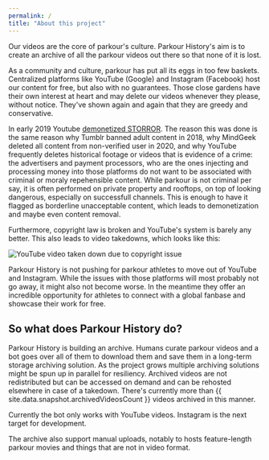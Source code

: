 ```yaml
---
permalink: /
title: "About this project"
---
```


Our videos are the core of parkour's culture. Parkour History's aim is to create an archive of all the parkour videos out there so that none of it is lost.

As a community and culture, parkour has put all its eggs in too few baskets. Centralized platforms like YouTube (Google) and Instagram (Facebook) host our content for free, but also with no guarantees. Those close gardens have their own interest at heart and may delete our videos whenever they please, without notice. They've shown again and again that they are greedy and conservative.

In early 2019 Youtube [demonetized STORROR](https://www.youtube.com/watch?v=Z-fTJ2UWJ4I). The reason this was done is the same reason why Tumblr banned adult content in 2018, why MindGeek deleted all content from non-verified user in 2020, and why YouTube frequently deletes historical footage or videos that is evidence of a crime: the advertisers and payment processors, who are the ones injecting and processing money into those platforms do not want to be associated with criminal or moraly repehensible content. While parkour is not criminal per say, it is often performed on private property and rooftops, on top of looking dangerous, especially on successfull channels. This is enough to have it flagged as borderline unacceptable content, which leads to demonetization and maybe even content removal.

Furthermore, copyright law is broken and YouTube's system is barely any better. This also leads to video takedowns, which looks like this:

![YouTube video taken down due to copyright issue](/assets/images/blocked_copyright.png)

Parkour History is not pushing for parkour athletes to move out of YouTube and Instagram. While the issues with those platforms will most probably not go away, it might also not become worse. In the meantime they offer an incredible opportunity for athletes to connect with a global fanbase and showcase their work for free.

## So what does Parkour History do?

Parkour History is building an archive. Humans curate parkour videos and a bot goes over all of them to download them and save them in a long-term storage archiving solution. As the project grows multiple archiving solutions might be spun up in parallel for resiliency. Archived videos are not redistributed but can be accessed on demand and can be rehosted elsewhere in case of a takedown. There's currently more than {{ site.data.snapshot.archivedVideosCount }} videos archived in this manner.

Currently the bot only works with YouTube videos. Instagram is the next target for development.

The archive also support manual uploads, notably to hosts feature-length parkour movies and things that are not in video format.